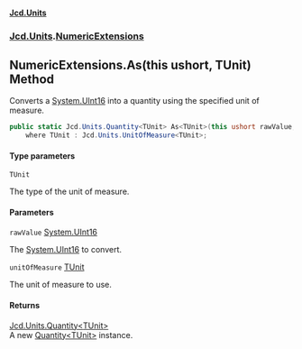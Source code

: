 #### [Jcd.Units](index.md 'index')
### [Jcd.Units](Jcd.Units.md 'Jcd.Units').[NumericExtensions](Jcd.Units.NumericExtensions.md 'Jcd.Units.NumericExtensions')

## NumericExtensions.As<TUnit>(this ushort, TUnit) Method

Converts a [System.UInt16](https://docs.microsoft.com/en-us/dotnet/api/System.UInt16 'System.UInt16') into a quantity using the specified unit of measure.

```csharp
public static Jcd.Units.Quantity<TUnit> As<TUnit>(this ushort rawValue, TUnit unitOfMeasure)
    where TUnit : Jcd.Units.UnitOfMeasure<TUnit>;
```
#### Type parameters

<a name='Jcd.Units.NumericExtensions.As_TUnit_(thisushort,TUnit).TUnit'></a>

`TUnit`

The type of the unit of measure.
#### Parameters

<a name='Jcd.Units.NumericExtensions.As_TUnit_(thisushort,TUnit).rawValue'></a>

`rawValue` [System.UInt16](https://docs.microsoft.com/en-us/dotnet/api/System.UInt16 'System.UInt16')

The [System.UInt16](https://docs.microsoft.com/en-us/dotnet/api/System.UInt16 'System.UInt16') to convert.

<a name='Jcd.Units.NumericExtensions.As_TUnit_(thisushort,TUnit).unitOfMeasure'></a>

`unitOfMeasure` [TUnit](Jcd.Units.NumericExtensions.As_TUnit_(thisushort,TUnit).md#Jcd.Units.NumericExtensions.As_TUnit_(thisushort,TUnit).TUnit 'Jcd.Units.NumericExtensions.As<TUnit>(this ushort, TUnit).TUnit')

The unit of measure to use.

#### Returns
[Jcd.Units.Quantity&lt;](Jcd.Units.Quantity_TUnit_.md 'Jcd.Units.Quantity<TUnit>')[TUnit](Jcd.Units.NumericExtensions.As_TUnit_(thisushort,TUnit).md#Jcd.Units.NumericExtensions.As_TUnit_(thisushort,TUnit).TUnit 'Jcd.Units.NumericExtensions.As<TUnit>(this ushort, TUnit).TUnit')[&gt;](Jcd.Units.Quantity_TUnit_.md 'Jcd.Units.Quantity<TUnit>')  
A new [Quantity&lt;TUnit&gt;](Jcd.Units.Quantity_TUnit_.md 'Jcd.Units.Quantity<TUnit>') instance.
